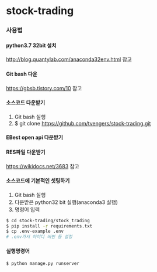 # stock-trading

### 사용법

#### python3.7 32bit 설치
http://blog.quantylab.com/anaconda32env.html 참고

#### Git bash 다운
https://gbsb.tistory.com/10 참고

#### 소스코드 다운받기
1. Git bash 실행
2. $ git clone https://github.com/tvengers/stock-trading.git

#### EBest open api 다운받기

#### RES파일 다운받기
https://wikidocs.net/3683 참고

#### 소스코드에 기본적인 셋팅하기
1. Git bash 실행
2. 다운받은 python32 bit 실행(anaconda3 실행) 
3. 명령어 입력
```bash
$ cd stock-trading/stock_trading
$ pip install -r requirements.txt
$ cp .env-example .env
# .env가서 아이디 비번 등 설정
```

#### 실행명령어
```bash
$ python manage.py runserver
```
